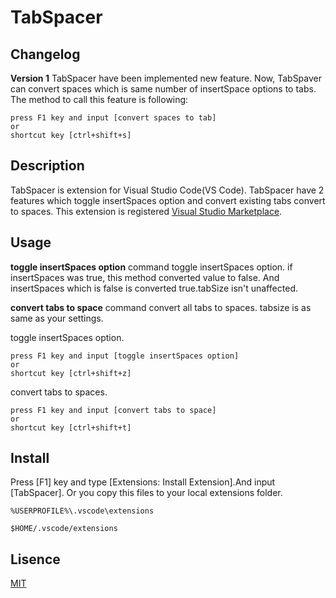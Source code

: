 # TabSpacer

## Changelog
**Version 1**
TabSpacer have been implemented new feature.
Now, TabSpaver can convert spaces which is same number of insertSpace options to tabs.
The method to call this feature is following:
```
press F1 key and input [convert spaces to tab]  
or  
shortcut key [ctrl+shift+s] 
```

## Description
TabSpacer is extension for Visual Studio Code(VS Code).
TabSpacer have 2 features which toggle insertSpaces option and convert existing tabs convert to spaces.
This extension is registered [Visual Studio Marketplace](https://marketplace.visualstudio.com/items/yuichinukiyama.TabSpacer).

## Usage
**toggle insertSpaces option** command toggle insertSpaces option.
if insertSpaces was true, this method converted value to false. 
And insertSpaces which is false is converted true.tabSize isn't unaffected.

**convert tabs to space** command convert all tabs to spaces.
tabsize is as same as your settings.

toggle insertSpaces option.
```
press F1 key and input [toggle insertSpaces option]  
or  
shortcut key [ctrl+shift+z] 
```
convert tabs to spaces.
```
press F1 key and input [convert tabs to space]  
or  
shortcut key [ctrl+shift+t] 
```

## Install
Press [F1] key and type [Extensions: Install Extension].And input [TabSpacer].
Or you copy this files to your local extensions folder.
``` Windows
%USERPROFILE%\.vscode\extensions
```
``` Mac
$HOME/.vscode/extensions
```

## Lisence
[MIT](./LICENSE)